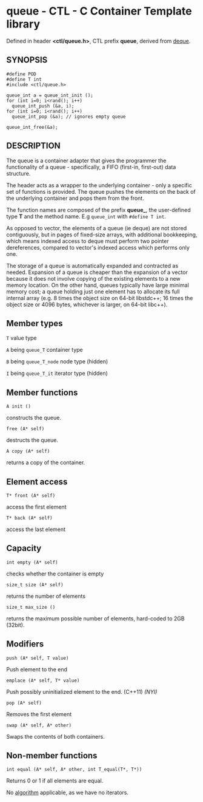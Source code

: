 # queue - CTL - C Container Template library

Defined in header **<ctl/queue.h>**, CTL prefix **queue**,
derived from [deque](deque.md).

## SYNOPSIS

    #define POD
    #define T int
    #include <ctl/queue.h>

    queue_int a = queue_int_init ();
    for (int i=0; i<rand(); i++)
      queue_int_push (&a, i);
    for (int i=0; i<rand(); i++)
      queue_int_pop (&a); // ignores empty queue

    queue_int_free(&a);

## DESCRIPTION

The queue is a container adapter that gives the programmer the functionality of
a queue - specifically, a FIFO (first-in, first-out) data structure.

The header acts as a wrapper to the underlying container - only a
specific set of functions is provided. The queue pushes the elements on the back
of the underlying container and pops them from the front. 

The function names are composed of the prefix **queue_**, the user-defined type
**T** and the method name. E.g `queue_int` with `#define T int`.

As opposed to vector, the elements of a queue (ie deque) are not stored
contiguously, but in pages of fixed-size arrays, with additional bookkeeping,
which means indexed access to deque must perform two pointer dereferences,
compared to vector's indexed access which performs only one.

The storage of a queue is automatically expanded and contracted as
needed. Expansion of a queue is cheaper than the expansion of a vector
because it does not involve copying of the existing elements to a new memory
location. On the other hand, queues typically have large minimal memory cost; a
queue holding just one element has to allocate its full internal array (e.g. 8
times the object size on 64-bit libstdc++; 16 times the object size or 4096
bytes, whichever is larger, on 64-bit libc++).

## Member types

`T`                       value type

`A` being `queue_T`       container type

`B` being `queue_T_node`  node type (hidden)

`I` being `queue_T_it`    iterator type (hidden)

## Member functions

    A init ()

constructs the queue.

    free (A* self)

destructs the queue.

    A copy (A* self)

returns a copy of the container.

## Element access

    T* front (A* self)

access the first element

    T* back (A* self)

access the last element

## Capacity

    int empty (A* self)

checks whether the container is empty

    size_t size (A* self)

returns the number of elements

    size_t max_size ()

returns the maximum possible number of elements, hard-coded to 2GB (32bit).

## Modifiers

    push (A* self, T value)

Push element to the end

    emplace (A* self, T* value)

Push possibly uninitialized element to the end. (C++11) _(NYI)_

    pop (A* self)

Removes the first element

    swap (A* self, A* other)

Swaps the contents of both containers.

## Non-member functions

    int equal (A* self, A* other, int T_equal(T*, T*))

Returns 0 or 1 if all elements are equal.


No [algorithm](algorithm.md) applicable, as we have no iterators.
